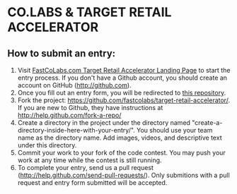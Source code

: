 # CO.LABS & TARGET RETAIL ACCELERATOR

## How to submit an entry:

1. Visit [FastCoLabs.com Target Retail Accelerator Landing Page](http://www.fastcolabs.com/accelerator/retail) to start the entry process. If you don't have a Github account, you should create an account on GitHub (http://github.com).
2. Once you fill out an entry form, you will be redirected to [this repository](https://github.com/fastcolabs/target-retail-accelerator/). 
2. Fork the project: https://github.com/fastcolabs/target-retail-accelerator/. If you are new to Github, they have instructions at http://help.github.com/fork-a-repo/
3. Create a directory in the project under the directory named "create-a-directory-inside-here-with-your-entry/". You should use your team name as the directory name.  Add images, videos, and descriptive text under this directory.
4. Commit your work to your fork of the code contest.  You may push your work at any time while the contest is still running.
5. To complete your entry, send us a pull request (http://help.github.com/send-pull-requests/).  Only submitions with a pull request and entry form submitted will be accepted.  




